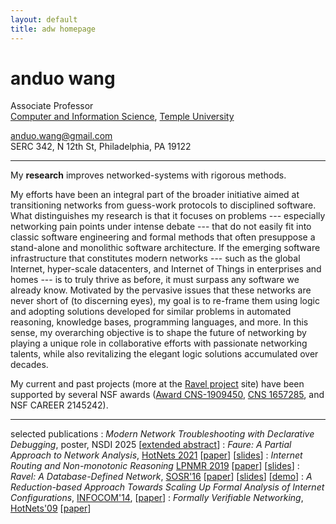 ```yaml
---
layout: default
title: adw homepage
---
```


# anduo wang

<!-- <img class="fblogo" border="0" src="{{site.url}}/img/aw.jpg" height="150"> -->

<!-- <adw@illinois.edu> <br> --> 

Associate Professor <br> 
[Computer and Information Science](http://www.temple.edu/cis/ "Title"), [Temple University](http://www.temple.edu/ "Title")

<anduo.wang@gmail.com><br>
SERC 342, N 12th St, Philadelphia, PA 19122
<!-- <br> -->
<!-- (old site  <http://adw.web.engr.illinois.edu>) -->

----

<!-- My research  centers around designing and building manageable (network) systems that leverage and re-ignite interests in database and formal methods. -->

My **research** improves networked-systems with rigorous methods. 

<!-- In particular, in the battle with system complexity, if knowledge representation and logic reasoning give a deep answer, does networking make a profitable problem? My research (supported by the National Science Foundation [Award CNS-1909450](https://www.nsf.gov/awardsearch/showAward?AWD_ID=1909450&HistoricalAwards=false) and [CNS 1657285](https://www.nsf.gov/awardsearch/showAward?AWD_ID=1657285&HistoricalAwards=false)) explores the pain points in today's network analysis and management --- such as unavailable information, uncertain environments, and non-monotonic dynamic behaviors --- to motivate initial conjectures to this question.  <\!-- _Why a database?_ SDN fundamentally revolves around data representation--representation of the network topology and forwarding, as well as the higher-level abstractions useful to applications. -\-> -->
<!-- More technical details can also be found in the [Ravel project](http://ravel-net.org/). -->


My efforts have been an integral part of the broader initiative aimed at transitioning networks from guess-work protocols to disciplined software. What distinguishes my research is that it focuses on problems --- especially networking pain points under intense debate --- that do not easily fit into classic software engineering and formal methods that often presuppose a stand-alone and monolithic software architecture. If the emerging software infrastructure that constitutes modern networks --- such as the global Internet, hyper-scale datacenters, and Internet of Things in enterprises and homes --- is to truly thrive as before, it must surpass any software we already know. Motivated by the pervasive issues that these networks are never short of (to discerning eyes), my goal is to re-frame them using logic and adopting solutions developed for similar problems in automated reasoning, knowledge bases, programming languages, and more. In this sense, my overarching objective is to shape the future of networking by playing a unique role in collaborative efforts with passionate networking talents, while also revitalizing the elegant logic solutions accumulated over decades.

<!-- In particular, I consider semantic network management a new frontier in network advancement, and seek practical solutions by digging deeper into databases theories, while also borrowing heavily from knowledge representation and reasoning, programming languages, and formal methods. As computer networks become more programmable and complex, and as the networking community's effort in adapting solutions from other disciplines (eg., operating system, software engineering) steadily grows, it becomes a good time to revisit classical as well as unconventional database notions, so as to make a practical impact deserved by the database theories' true power, and to bring into network management a practical discipline that has been long sought-after. -->


<!-- <u>I am recruiting PhD students</u>. If you are interested in rigorous methods and challenging real-world problems --- mathematics, database techniques, formal methods, programming languages, the long-standing Internet, and the exciting trends in today's networks --- check my [research]({{site.url}}/research.html), [cv]({{site.url}}/pdf/cv.pdf), and drop me an email. -->

My current and past projects (more at the [Ravel project](http://ravel-net.org/) site) have been supported by several NSF awards ([Award CNS-1909450](https://www.nsf.gov/awardsearch/showAward?AWD_ID=1909450&HistoricalAwards=false), [CNS 1657285](https://www.nsf.gov/awardsearch/showAward?AWD_ID=1657285&HistoricalAwards=false), and NSF CAREER 2145242).

----

selected publications
: _Modern Network Troubleshooting with Declarative Debugging_, poster, NSDI 2025 [[extended abstract](http://anduowang.github.io/docs/NSDI25-poster-abstract.pdf)]
: _Faure: A Partial Approach to Network Analysis_, [HotNets 2021](https://conferences.sigcomm.org/hotnets/2021/) [[paper](http://anduowang.github.io/docs/faure.pdf)] [[slides](http://anduowang.github.io/docs/faure-hotnets.pdf)]
: _Internet Routing and Non-monotonic Reasoning_ [LPNMR 2019](https://sites.sju.edu/plw/lpnmr-2019/) [[paper](http://anduowang.github.io/docs/lpnmr19.pdf)] [[slides](http://anduowang.github.io/docs/lpnmr19_talk.pdf)]
: _Ravel: A Database-Defined Network_, [SOSR'16](http://conferences.sigcomm.org/sosr/2016/) [[paper](docs/sosr16.pdf)] [[slides](docs/SOSR16slide2.pdf)] [[demo](docs/demo.mp4)]
: _A Reduction-based Approach Towards Scaling Up Formal Analysis of Internet Configurations_, [INFOCOM'14](https://infocom2014.ieee-infocom.org/), [[paper](docs/reduction.pdf)]
: _Formally Verifiable Networking_, [HotNets'09](https://conferences.sigcomm.org/hotnets/2009/) [[paper](Formally_Verifiable_Networking.pdf)]


<!-- news -->
<!-- : October, 2023: Structural Semantics Management: an Application of the Chase in Networking, [MASCOTS23](https://mascots.iitis.pl/) [[paper](http://anduowang.github.io/docs/MASCOTS23-camera.pdf)] [[slides](http://anduowang.github.io/docs/MASCOTS23-slide.pdf)] -->
<!-- : September, 2023: Demo: Structural Network Minimization: A Case of Reflective Networking, SIGCOMM demonstration  -->
<!-- : May, 2023: Indirect Network Troubleshooting with The Chase, APNet demonstration -->
<!-- : July, 2022: _CAREER: Logical Reasoning of Networks with Partial Knowledge_, awarded -->
<!-- : January, 2022: _A Network Use for Incomplete Knowledge Management_, [CIDR 2022](http://cidrdb.org/cidr2022/cfp.html) [[extended abstract](http://anduowang.github.io/docs/cidr22-extended-abstract.pdf)] [[slides](http://anduowang.github.io/docs/cidr22-short.pdf)] -->
<!-- : November, 2021: _Faure: A Partial Approach to Network Analysis_, [HotNets 2021](https://conferences.sigcomm.org/hotnets/2021/) [[paper](http://anduowang.github.io/docs/faure.pdf)] [[slides](http://anduowang.github.io/docs/faure-hotnets.pdf)] -->
<!-- : August, 2021: _Sarasate: A Strong Representation System for Networking Policies_, [SIGCOMM 2021 demo](https://conferences.sigcomm.org/sigcomm/2021/cf-posters.html) [[Extended abstract](http://anduowang.github.io/docs/sigcomm2021demo.pdf)] -->
<!-- : July, 2021: _Towards a Semantic Framework for Policy Exchange in the Internet_, [LFMTP 2021](https://lfmtp.org/workshops/2021/program.shtml) -->
<!-- : June, 2021: _Flexible Routing with Policy Exchange_, [APNet 2021](https://conferences.sigcomm.org/events/apnet2021/) [[paper](http://anduowang.github.io/docs/apnet2021.pdf)] [[slides](http://anduowang.github.io/docs/apnet21-talk.key)] -->
<!-- : May, 2020: _Analyzing Internet Routing Policies with Answer Set Programming_, [TEASE-LP 2020](https://www.coalg.org/tease-lp/) [[paper](http://anduowang.github.io/docs/TEASE-LP20.pdf)] [[slides](http://anduowang.github.io/docs/TEASE-LP20-talk.key)] -->
<!-- : March, 2020: _A Case of Knowledge-driven Policy Management: Bringing Discipline to Internet Routing_, [SOSR 2020](https://conferences.sigcomm.org/sosr/2020/index.html) [[poster](http://anduowang.github.io/docs/sosr20posters-paper4.pdf)] -->
<!-- : August, 2019: _CNS Core: Small: Towards a Knowledge Plane for Coordinating Network Policies_, awarded, ([NSF link](https://www.nsf.gov/awardsearch/showAward?AWD_ID=1909450&HistoricalAwards=false)) -->
<!-- : August, 2019: _Rethinking Network Policy Coordination: A Database Perspective_ [APNET 2019](https://conferences.sigcomm.org/events/apnet2019/) [[paper](http://anduowang.github.io/docs/apnet19.pdf)] [[slides](http://anduowang.github.io/docs/apnet19-talk.pdf)] -->
<!-- : June, 2019: _A Logical Approach to Representing and Reasoning About Interdomain Routing Policies_ [DATALOG 2.0 2019](https://sites.sju.edu/plw/datalog2/) [[paper](http://anduowang.github.io/docs/datalog20-10.pdf)] [[slides](http://anduowang.github.io/docs/datalog20_19_talk.pdf)] -->
<!-- : June, 2019: _Internet Routing and Non-monotonic Reasoning_ [LPNMR 2019](https://sites.sju.edu/plw/lpnmr-2019/) [[paper](http://anduowang.github.io/docs/lpnmr19.pdf)] [[slides](http://anduowang.github.io/docs/lpnmr19_talk.pdf)] -->
<!-- : April, 2019: _Enabling Policy Innovation in Interdomain Routing: A Software-Defined Approach_ [SOSR 2019](https://conferences.sigcomm.org/sosr/2019/) [[paper](http://anduowang.github.io/docs/p94.pdf)] [[slide](http://anduowang.github.io/docs/p94-sosr19.pdf)] -->
<!-- : November, 2018: _Policy and Resource Orchestration in Software-Defined Networks_ [CIC 2018](http://www.sis.pitt.edu/lersais/cic/2018/index.html) -->
<!-- : August, 2018: _Towards Example-Guided Network Synthesis_, [APNet 2018](https://conferences.sigcomm.org/events/apnet2018/program.html) [[paper](https://dl.acm.org/citation.cfm?id=3234462)] [[slides](https://conferences.sigcomm.org/events/apnet2018/slides/facon.pdf)] -->
<!-- : April, 2018: _A Semantic Approach to Modularizing SDN Software_, Poster, [NSDI 18](https://www.usenix.org/conference/nsdi18/glance) [[extended abstract](http://anduowang.github.io/docs/nsdi18posters-paper4.pdf)] [[poster](http://anduowang.github.io/docs/nsdi18poster.pdf)] -->
<!-- : March, 2018: _Database Criteria for Network Policy Chain_, [SDN-NFV Security 18](https://www.cs.clemson.edu/nss/sdnfvsec2018/program.html) -->
<!-- : April, 2017: _Automating SDN Composition: A Database Perspective_, SOSR'17 [[extended abstract](http://anduowang.github.io/docs/sosr17extendedabstract.pdf)] [[poster](http://anduowang.github.io/docs/sosr17poster.pdf)] -->
<!-- : March, 2017: _Reflections on Data Integration for SDN_, [SDN-NFV Security 17](https://www.cs.clemson.edu/nss/sdnfvsec2017/program.html) [[short paper](docs/reflection_short.pdf)] -->
<!-- : February, 2017: _CRII: NeTS: Towards a database-defined network_, awarded, ([NSF link](https://www.nsf.gov/awardsearch/showAward?AWD_ID=1657285&HistoricalAwards=false)) -->
<!-- : September 20, 2016: _Access control for database-centered network_ ([poster](https://github.com/ravel-net/REU-access-control/blob/master/NGlaeser-poster.pdf)), selected for the poster awards of Sarnoff Symposium: [Noemi Glaeser (the only undergraduate author) receiving the award](http://sites.ieee.org/sarnoff2016/files/2016/10/IMG_2690.jpg) -->
<!-- : July 21, 2016: Noemi Glaeser's REU [report](docs/Glaeser_final_REU_16.pdf) -->
<!-- : June 17, 2016: _SDN abstraction and security: a database perspective_, invited talk, [SoSSDN](http://publish.illinois.edu/science-of-security-lablet/workshop-on-science-of-security-through-software-defined-networking/) [[slide](docs/SoSSDN-ravel.pdf)] -->
<!-- : June 16, 2016: _**NetSum**: Mining Summaries of Network Configuration Changes_, poster session, SoSSDN [[poster](docs/croft-sossdn-poster.pdf)] -->
<!-- : May 31-July 25, 2016: Faculty mentor, [REU at Temple](http://cis-linux1.temple.edu/~avinash/TUREU/index.html) -->
<!-- : May 9-10, 2016: _Irrelevance reasoning for software-defined networking_ at [ExCAPE meeting](https://excape.cis.upenn.edu/Penn_meetingMay15.html) [[slide](docs/excape-16.pdf)] -->
<!-- : March 14, 2016: _Ravel: A Database-Defined Network_ presented at [SOSR'16](http://conferences.sigcomm.org/sosr/2016/) [[paper](docs/sosr16.pdf)] [[slides](docs/SOSR16slide2.pdf)] [[demo](docs/demo.mp4)] -->
<!-- : March 14, 2016: [Ravel v0.1](https://github.com/ravel-net/ravel/releases/tag/v0.1) released -->
<!-- : March, 2016: Ravel site up <http://ravel-net.org> -->
